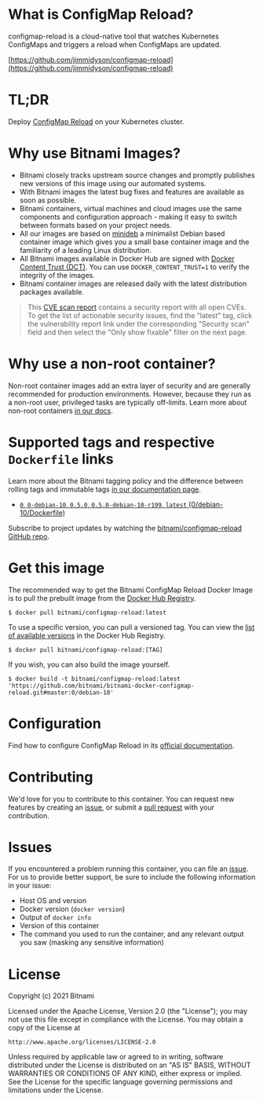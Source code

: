 
# What is ConfigMap Reload?

configmap-reload is a cloud-native tool that watches Kubernetes ConfigMaps and triggers a reload when ConfigMaps are updated.

[https://github.com/jimmidyson/configmap-reload](https://github.com/jimmidyson/configmap-reload)

# TL;DR

Deploy [ConfigMap Reload](https://github.com/jimmidyson/configmap-reload/blob/master/README.md) on your Kubernetes cluster.

# Why use Bitnami Images?

* Bitnami closely tracks upstream source changes and promptly publishes new versions of this image using our automated systems.
* With Bitnami images the latest bug fixes and features are available as soon as possible.
* Bitnami containers, virtual machines and cloud images use the same components and configuration approach - making it easy to switch between formats based on your project needs.
* All our images are based on [minideb](https://github.com/bitnami/minideb) a minimalist Debian based container image which gives you a small base container image and the familiarity of a leading Linux distribution.
* All Bitnami images available in Docker Hub are signed with [Docker Content Trust (DCT)](https://docs.docker.com/engine/security/trust/content_trust/). You can use `DOCKER_CONTENT_TRUST=1` to verify the integrity of the images.
* Bitnami container images are released daily with the latest distribution packages available.


> This [CVE scan report](https://quay.io/repository/bitnami/configmap-reload?tab=tags) contains a security report with all open CVEs. To get the list of actionable security issues, find the "latest" tag, click the vulnerability report link under the corresponding "Security scan" field and then select the "Only show fixable" filter on the next page.

# Why use a non-root container?

Non-root container images add an extra layer of security and are generally recommended for production environments. However, because they run as a non-root user, privileged tasks are typically off-limits. Learn more about non-root containers [in our docs](https://docs.bitnami.com/tutorials/work-with-non-root-containers/).

# Supported tags and respective `Dockerfile` links

Learn more about the Bitnami tagging policy and the difference between rolling tags and immutable tags [in our documentation page](https://docs.bitnami.com/tutorials/understand-rolling-tags-containers/).


* [`0`, `0-debian-10`, `0.5.0`, `0.5.0-debian-10-r199`, `latest` (0/debian-10/Dockerfile)](https://github.com/bitnami/bitnami-docker-configmap-reload/blob/0.5.0-debian-10-r199/0/debian-10/Dockerfile)

Subscribe to project updates by watching the [bitnami/configmap-reload GitHub repo](https://github.com/bitnami/bitnami-docker-configmap-reload).

# Get this image

The recommended way to get the Bitnami ConfigMap Reload Docker Image is to pull the prebuilt image from the [Docker Hub Registry](https://hub.docker.com/r/bitnami/configmap-reload).

```console
$ docker pull bitnami/configmap-reload:latest
```

To use a specific version, you can pull a versioned tag. You can view the [list of available versions](https://hub.docker.com/r/bitnami/configmap-reload/tags/) in the Docker Hub Registry.

```console
$ docker pull bitnami/configmap-reload:[TAG]
```

If you wish, you can also build the image yourself.

```console
$ docker build -t bitnami/configmap-reload:latest 'https://github.com/bitnami/bitnami-docker-configmap-reload.git#master:0/debian-10'
```

# Configuration

Find how to configure ConfigMap Reload in its [official documentation](https://github.com/jimmidyson/configmap-reload/blob/master/README.md).

# Contributing

We'd love for you to contribute to this container. You can request new features by creating an [issue](https://github.com/bitnami/bitnami-docker-configmap-reload/issues), or submit a [pull request](https://github.com/bitnami/bitnami-docker-configmap-reload/pulls) with your contribution.

# Issues

If you encountered a problem running this container, you can file an [issue](https://github.com/bitnami/bitnami-docker-configmap-reload/issues/new). For us to provide better support, be sure to include the following information in your issue:

- Host OS and version
- Docker version (`docker version`)
- Output of `docker info`
- Version of this container
- The command you used to run the container, and any relevant output you saw (masking any sensitive information)

# License
Copyright (c) 2021 Bitnami

Licensed under the Apache License, Version 2.0 (the "License");
you may not use this file except in compliance with the License.
You may obtain a copy of the License at

    http://www.apache.org/licenses/LICENSE-2.0

Unless required by applicable law or agreed to in writing, software
distributed under the License is distributed on an "AS IS" BASIS,
WITHOUT WARRANTIES OR CONDITIONS OF ANY KIND, either express or implied.
See the License for the specific language governing permissions and
limitations under the License.
